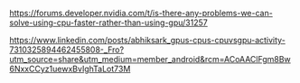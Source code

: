 https://forums.developer.nvidia.com/t/is-there-any-problems-we-can-solve-using-cpu-faster-rather-than-using-gpu/31257

https://www.linkedin.com/posts/abhiksark_gpus-cpus-cpuvsgpu-activity-7310325894462455808-_Fro?utm_source=share&utm_medium=member_android&rcm=ACoAAClFgm8Bw6NxxCCyz1uewxBvIghTaLot73M